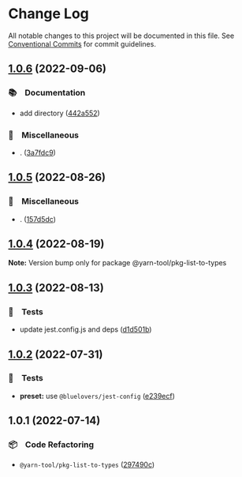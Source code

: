 # Change Log

All notable changes to this project will be documented in this file.
See [Conventional Commits](https://conventionalcommits.org) for commit guidelines.

## [1.0.6](https://github.com/bluelovers/ws-yarn-workspaces/compare/@yarn-tool/pkg-list-to-types@1.0.5...@yarn-tool/pkg-list-to-types@1.0.6) (2022-09-06)



### 📚　Documentation

* add directory ([442a552](https://github.com/bluelovers/ws-yarn-workspaces/commit/442a55232619f7fe2b9bad6f8eccfffc4f8f47d2))


### 🔖　Miscellaneous

* . ([3a7fdc9](https://github.com/bluelovers/ws-yarn-workspaces/commit/3a7fdc924ada93b1d0ac0160f8d77e46ff060588))



## [1.0.5](https://github.com/bluelovers/ws-yarn-workspaces/compare/@yarn-tool/pkg-list-to-types@1.0.4...@yarn-tool/pkg-list-to-types@1.0.5) (2022-08-26)



### 🔖　Miscellaneous

* . ([157d5dc](https://github.com/bluelovers/ws-yarn-workspaces/commit/157d5dc8959261d9326f6e633987182898ae9670))



## [1.0.4](https://github.com/bluelovers/ws-yarn-workspaces/compare/@yarn-tool/pkg-list-to-types@1.0.3...@yarn-tool/pkg-list-to-types@1.0.4) (2022-08-19)

**Note:** Version bump only for package @yarn-tool/pkg-list-to-types





## [1.0.3](https://github.com/bluelovers/ws-yarn-workspaces/compare/@yarn-tool/pkg-list-to-types@1.0.2...@yarn-tool/pkg-list-to-types@1.0.3) (2022-08-13)


### 🚨　Tests

* update jest.config.js and deps ([d1d501b](https://github.com/bluelovers/ws-yarn-workspaces/commit/d1d501ba059130bd8f90e6eaa266084110698011))





## [1.0.2](https://github.com/bluelovers/ws-yarn-workspaces/compare/@yarn-tool/pkg-list-to-types@1.0.1...@yarn-tool/pkg-list-to-types@1.0.2) (2022-07-31)


### 🚨　Tests

* **preset:** use `@bluelovers/jest-config` ([e239ecf](https://github.com/bluelovers/ws-yarn-workspaces/commit/e239ecf606d82930c6036ec1241bf3b4a1095423))





## 1.0.1 (2022-07-14)


### 📦　Code Refactoring

* `@yarn-tool/pkg-list-to-types` ([297490c](https://github.com/bluelovers/ws-yarn-workspaces/commit/297490c37fa2f2cacee5f15ce2d5805f8bffd3f2))
